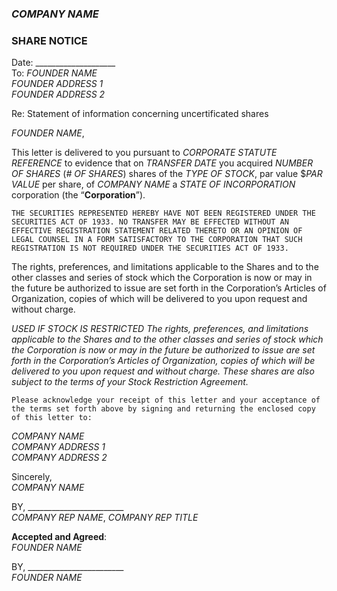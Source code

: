 ### *COMPANY NAME*
### SHARE NOTICE

Date: ____________________  
To: *FOUNDER NAME*  
*FOUNDER ADDRESS 1*  
*FOUNDER ADDRESS 2*

Re: Statement of information concerning uncertificated shares

*FOUNDER NAME*,

This letter is delivered to you pursuant to *CORPORATE STATUTE REFERENCE* to evidence that on *TRANSFER DATE* you acquired *NUMBER OF SHARES* (*# OF SHARES*) shares of the *TYPE OF STOCK*, par value $*PAR VALUE* per share, of *COMPANY NAME* a *STATE OF INCORPORATION* corporation (the “**Corporation**”).
 
	THE SECURITIES REPRESENTED HEREBY HAVE NOT BEEN REGISTERED UNDER THE SECURITIES ACT OF 1933. NO TRANSFER MAY BE EFFECTED WITHOUT AN EFFECTIVE REGISTRATION STATEMENT RELATED THERETO OR AN OPINION OF LEGAL COUNSEL IN A FORM SATISFACTORY TO THE CORPORATION THAT SUCH REGISTRATION IS NOT REQUIRED UNDER THE SECURITIES ACT OF 1933.

The rights, preferences, and limitations applicable to the Shares and to the other classes and series of stock which the Corporation is now or may in the future be authorized to issue are set forth in the Corporation’s Articles of Organization, copies of which will be delivered to you upon request and without charge. 

*USED IF STOCK IS RESTRICTED* *The rights, preferences, and limitations applicable to the Shares and to the other classes and series of stock which the Corporation is now or may in the future be authorized to issue are set forth in the Corporation’s Articles of Organization, copies of which will be delivered to you upon request and without charge. These shares are also subject to the terms of your Stock Restriction Agreement.*

	Please acknowledge your receipt of this letter and your acceptance of the terms set forth above by signing and returning the enclosed copy of this letter to:
 
*COMPANY NAME*  
*COMPANY ADDRESS 1*  
*COMPANY ADDRESS 2*

Sincerely,  
*COMPANY NAME*

BY, ________________________  
*COMPANY REP NAME*, *COMPANY REP TITLE*


**Accepted and Agreed**:  
*FOUNDER NAME*

BY, ________________________  
*FOUNDER NAME*
